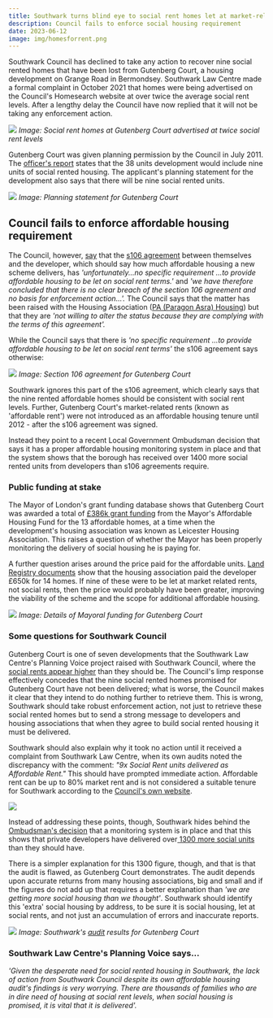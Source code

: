 ```yaml
---
title: Southwark turns blind eye to social rent homes let at market-related rents
description: Council fails to enforce social housing requirement
date: 2023-06-12
image: img/homesforrent.png
---
```

Southwark Council has declined to take any action to recover nine social rented homes that have been lost from Gutenberg Court, a housing development on Grange Road in Bermondsey.  Southwark Law Centre made a formal complaint in October 2021 that homes were being advertised on the Council's Homesearch website at over twice the average social rent levels.   After a lengthy delay the Council have now replied that it will not be taking any enforcement action.

![](https://www.35percent.org/img/gberg.jpg)
*Image: Social rent homes at Gutenberg Court advertised at twice social rent levels*

Gutenberg Court was given planning permission by the Council in July 2011.  The [officer's report](https://moderngov.southwark.gov.uk/documents/s21421/Item%201%20report.pdf) states that the 38 units development would include nine units of social rented housing.  The applicant's planning statement for the development also says that there will be nine social rented units. 

![](http://35percent.org/img/11_ap_1390-planning_statement-3054269.pdf-google-chrome-15_05_2023-10_10_25.png)
*Image: Planning statement for Gutenberg Court*

## Council fails to enforce affordable housing requirement

The Council, however, [say](img/GutenbergSouthwarkResponse.pdf) that the [s106 agreement](img/gutenbergs106.pdf) between themselves and the developer, which should say how much affordable housing a new scheme delivers, has *'unfortunately...no specific requirement ...to provide affordable housing to be let on social rent terms.'* and *'we have therefore concluded that there is no clear breach of the section 106 agreement and no basis for enforcement action...'.*   The Council says that the matter has been raised with the Housing Association ([PA (Paragon Asra) Housing](https://www.pahousing.co.uk/)) but that they are *'not willing to alter the status because they are complying with the terms of this agreement'.* 

While the Council says that there is *'no specific requirement ...to provide affordable housing to be let on social rent terms'* the s106 agreement says otherwise:

![](http://35percent.org/img/gutenbergrented.png)
*Image: Section 106 agreement for Gutenberg Court*

Southwark ignores this part of the s106 agreement, which clearly says that the nine rented affordable homes should be consistent with social rent levels. Further, Gutenberg Court's market-related rents (known as 'affordable rent') were not introduced as an affordable housing tenure until 2012 - after the s106 agreement was signed.

Instead they point to a recent Local Government Ombudsman decision that says it has a proper affordable housing monitoring system in place and that the system shows that the borough has received over 1400 more social rented units from developers than s106 agreements require.

### Public funding at stake

The Mayor of London's grant funding database shows that Gutenberg Court was awarded a total of [£386k grant funding](https://www.35percent.org/img/GLA+Affordable+Housing+Dataset_v1_0-1.xls) from the Mayor's Affordable Housing Fund for the 13 affordable homes, at a time when the development's housing association was known as Leicester Housing Association. This raises a question of whether  the Mayor has been properly monitoring the delivery of social housing he is paying for. 

A further question arises around the price paid for the affordable units. [Land Registry documents](/img/LRGutenberg.pdf) show that the housing association paid the developer £650k for 14 homes.  If nine of these were to be let at market related rents, not social rents, then the price would probably have been greater, improving the viability of the scheme and the scope for additional affordable housing.

![](http://35percent.org/img/gutenbergfunding.png)
*Image: Details of Mayoral funding for Gutenberg Court*

### Some questions for Southwark Council

Gutenberg Court is one of seven developments that the Southwark Law Centre's Planning Voice project raised with Southwark Council, where the [social rents appear higher](https://www.35percent.org/posts/southwarks-new-developments-that-fail-to-deliver-social-rent/) than they should be.  The Council's limp response effectively concedes that the nine social rented homes promised for Gutenberg Court have not been delivered; what is worse, the Council makes it clear that they intend to do nothing further to retrieve them. This is wrong, Southwark should take robust enforcement action, not just to retrieve these social rented homes but to send a strong message to developers and housing associations that when they agree to build social rented housing it must be delivered.

Southwark should also explain why it took no action until it received a complaint from Southwark Law Centre, when its own audits noted the discrepancy with the comment: *"9x Social Rent units delivered as Affordable Rent."* This should have prompted immediate action. Affordable rent can be up to 80% market rent and is not considered a suitable tenure for Southwark according to the [Council's own website](https://www.southwark.gov.uk/planning-and-building-control/planning-policy-and-guidance/monitoring/monitoring-affordable-housing-delivery#Affordable-housing-policy-timeline).

![](http://35percent.org/img/notaffordable.png)

Instead of addressing these points, though, Southwark hides behind the [Ombudsman's decision](https://www.lgo.org.uk/decisions/planning/other/21-009-646) that a monitoring system is in place and that this shows that private developers have delivered over[ 1300 more social units](https://www.southwark.gov.uk/news/2022/dec/southwark-council-takes-action-on-affordable-homes-promises) than they should have.

There is a simpler explanation for this 1300 figure, though, and that is that the audit is flawed, as Gutenberg Court demonstrates.  The audit depends upon accurate returns from many housing associations, big and small and if the figures do not add up that requires a better explanation than _'we are getting more social housing than we thought'_.  Southwark should identify this 'extra' social housing by address, to be sure it is social housing, let at social rents, and not just an accumulation of errors and inaccurate reports. 

![](http://35percent.org/img/screenshot_of_southwarks_ah_monitoring_gutenberg_court_-002-_240523.png)
*Image: Southwark's [audit](https://app.powerbi.com/view?r=eyJrIjoiODIzNTdiMGUtMDAxNS00NGI1LThjY2EtYjBjMWQwYzcxMzQ2IiwidCI6ImNhZjg2Y2IxLThjYTItNDU0NS1hNGRkLWYzNTlkMDM5MGEwOCJ9&pageName=ReportSection) results for Gutenberg Court*

### Southwark Law Centre's Planning Voice says...

*'Given the desperate need for social rented housing in Southwark, the lack of action from Southwark Council despite its own affordable housing audit's findings is very worrying.
There are thousands of families who are in dire need of housing at social rent levels, when social housing is promised, it is vital that it is delivered'.*
